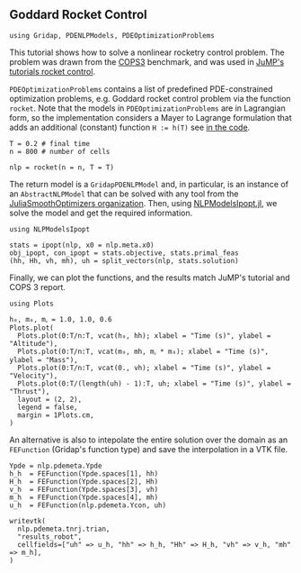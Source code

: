 ## Goddard Rocket Control

```@example
using Gridap, PDENLPModels, PDEOptimizationProblems
```

This tutorial shows how to solve a nonlinear rocketry control problem. 
The problem was drawn from the [COPS3](https://www.mcs.anl.gov/~more/cops/cops3.pdf) benchmark, and
was used in [JuMP's tutorials rocket control](https://jump.dev/JuMP.jl/stable/tutorials/Nonlinear%20programs/rocket_control/).

`PDEOptimizationProblems` contains a list of predefined PDE-constrained optimization problems, e.g. Goddard rocket control problem via the function `rocket`. Note that the models in `PDEOptimizationProblems` are in Lagrangian form, so the implementation considers a Mayer to Lagrange formulation that adds an additional (constant) function `H := h(T)` see [in the code](https://github.com/tmigot/PDEOptimizationProblems/blob/main/src/rocket.jl).
```@example
T = 0.2 # final time
n = 800 # number of cells

nlp = rocket(n = n, T = T)
```
The return model is a `GridapPDENLPModel` and, in particular, is an instance of an `AbstractNLPModel` that can be solved with any tool from the [JuliaSmoothOptimizers organization](https://juliasmoothoptimizers.github.io/).
Then, using [NLPModelsIpopt.jl](https://github.com/JuliaSmoothOptimizers/NLPModelsIpopt.jl), we solve the model and get the required information.
```@example
using NLPModelsIpopt

stats = ipopt(nlp, x0 = nlp.meta.x0)
obj_ipopt, con_ipopt = stats.objective, stats.primal_feas
(hh, Hh, vh, mh), uh = split_vectors(nlp, stats.solution)
```

Finally, we can plot the functions, and the results match JuMP's tutorial and COPS 3 report.

```@example
using Plots

h₀, m₀, mᵪ = 1.0, 1.0, 0.6
Plots.plot(
  Plots.plot(0:T/n:T, vcat(h₀, hh); xlabel = "Time (s)", ylabel = "Altitude"),
  Plots.plot(0:T/n:T, vcat(m₀, mh, mᵪ * m₀); xlabel = "Time (s)", ylabel = "Mass"),
  Plots.plot(0:T/n:T, vcat(0., vh); xlabel = "Time (s)", ylabel = "Velocity"),
  Plots.plot(0:T/(length(uh) - 1):T, uh; xlabel = "Time (s)", ylabel = "Thrust"),
  layout = (2, 2),
  legend = false,
  margin = 1Plots.cm,
)
```

An alternative is also to intepolate the entire solution over the domain as an `FEFunction` (Gridap's function type) and save the interpolation in a VTK file.

```@example
Ypde = nlp.pdemeta.Ypde
h_h  = FEFunction(Ypde.spaces[1], hh)
H_h  = FEFunction(Ypde.spaces[2], Hh)
v_h  = FEFunction(Ypde.spaces[3], vh)
m_h  = FEFunction(Ypde.spaces[4], mh)
u_h  = FEFunction(nlp.pdemeta.Ycon, uh)

writevtk(
  nlp.pdemeta.tnrj.trian,
  "results_robot",
  cellfields=["uh" => u_h, "hh" => h_h, "Hh" => H_h, "vh" => v_h, "mh" => m_h],
)
```
